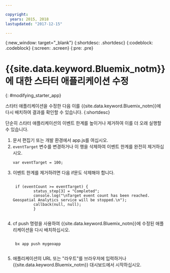 ```yaml
---

copyright:
  years: 2015, 2018
lastupdated: "2017-12-15"

---
```


<!-- Attribute definitions -->
{:new_window: target="_blank"}
{:shortdesc: .shortdesc}
{:codeblock: .codeblock}
{:screen: .screen}
{:pre: .pre}

# {{site.data.keyword.Bluemix_notm}}에 대한 스타터 애플리케이션 수정
{: #modifying_starter_app}

스타터 애플리케이션을 수정한 다음 이를 {{site.data.keyword.Bluemix_notm}}에 다시 배치하여 결과를 확인할 수 있습니다.
{:shortdesc}


단순히 스타터 애플리케이션의 이벤트 한계를 높이거나 제거하여 이를 더 오래 실행할 수 있습니다.

1. 문서 편집기 또는 개발 환경에서 app.js를 여십시오.
1. `eventTarget` 변수를 변경하거나 이 행을 삭제하여 이벤트 한계를 완전히 제거하십시오.
	 <pre><code>var eventTarget = 100;</code></pre>
1. 이벤트 한계를 제거하려면 다음 if문도 삭제해야 합니다.
	 <pre><code>  
	if (eventCount >= eventTarget) {
		    status_step[3] = "Completed";
		    console.log("\nTarget event count has been reached.  Geospatial Analytics service will be stopped.\n");
		    callback(null, null);
		    }
	</code></pre>
1. cf push 명령을 사용하여 {{site.data.keyword.Bluemix_notm}}에 수정된 애플리케이션을 다시 배치하십시오.
	 <pre><code>  
	bx app push mygeoapp
	</code></pre>
1. 애플리케이션의 URL 또는 "라우트"를 브라우저에 입력하거나 {{site.data.keyword.Bluemix_notm}} 대시보드에서 시작하십시오.
